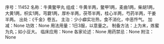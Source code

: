 序号：11452
名称：牛黄鳖甲丸
组成：牛黄半两，鳖甲1两，麦曲1两，柴胡1两，大黄1两，枳实1两，芎藭1两，厚朴半两，茯苓半两，桂心半两，芍药半两，干姜半两。
出处：《千金》卷五。
主治：少小癖实壮热，食不消化，中恶忤气。
加减：None
功效：None
用法用量：1日3服，以意量之。
制备方法：上为末，炼蜜为丸；如小豆大。
临床应用：None
各家论述：None
用药禁忌：None
附注：None
